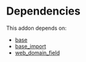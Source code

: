 # Dependencies

This addon depends on:

- [base](https://github.com/bringout/oca-ocb-core/tree/11a704b400b8bf0763643e267bf123858a85c9e6/odoo-bringout-oca-ocb-base)
- [base_import](https://github.com/bringout/oca-ocb-core/tree/11a704b400b8bf0763643e267bf123858a85c9e6/odoo-bringout-oca-ocb-base_import)
- [web_domain_field](https://github.com/bringout/oca-technical)
